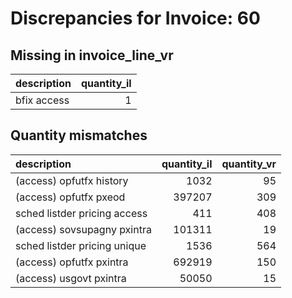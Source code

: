 # Discrepancies for Invoice: 60

## Missing in invoice_line_vr

| description   |   quantity_il |
|:--------------|--------------:|
| bfix access   |             1 |

## Quantity mismatches

| description                  |   quantity_il |   quantity_vr |
|:-----------------------------|--------------:|--------------:|
| (access) opfutfx history     |          1032 |            95 |
| (access) opfutfx pxeod       |        397207 |           309 |
| sched listder pricing access |           411 |           408 |
| (access) sovsupagny pxintra  |        101311 |            19 |
| sched listder pricing unique |          1536 |           564 |
| (access) opfutfx pxintra     |        692919 |           150 |
| (access) usgovt pxintra      |         50050 |            15 |
